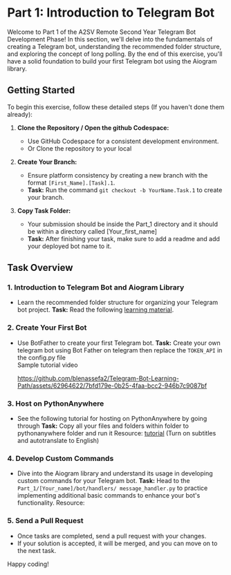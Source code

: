 # Part 1: Introduction to Telegram Bot

Welcome to Part 1 of the A2SV Remote Second Year Telegram Bot Development Phase! In this section, we'll delve into the fundamentals of creating a Telegram bot, understanding the recommended folder structure, and exploring the concept of long polling. By the end of this exercise, you'll have a solid foundation to build your first Telegram bot using the Aiogram library.

## Getting Started

To begin this exercise, follow these detailed steps (If you haven't done them already):

1. **Clone the Repository / Open the github Codespace:**
   - Use GitHub Codespace for a consistent development environment.
   - Or Clone the repository to your local 

2. **Create Your Branch:**
   - Ensure platform consistency by creating a new branch with the format `[First_Name].[Task].1`.
   - **Task:** Run the command `git checkout -b YourName.Task.1` to create your branch.

3. **Copy Task Folder:**
   - Your submission should be inside the Part_1 directory and it should be within a directory called [Your_first_name]
   - **Task:** After finishing your task, make sure to add a readme and add your deployed bot name to it.

## Task Overview

### 1. Introduction to Telegram Bot and Aiogram Library
   - Learn the recommended folder structure for organizing your Telegram bot project.
   **Task:** Read the following [learning material](https://docs.google.com/document/d/1V08JfQ6kR74x4W6ec5kQdZ187uiEaKVF-EQPxhuD46c/edit?usp=sharing).

### 2. Create Your First Bot
   - Use BotFather to create your first Telegram bot.
   **Task:** Create your own telegram bot using Bot Father on telegram then replace the `TOKEN_API` in the config.py file <br>
               Sample tutorial video <br>


     https://github.com/blenassefa2/Telegram-Bot-Learning-Path/assets/62964622/7bfd179e-0b25-4faa-bcc2-946b7c9087bf


### 3. Host on PythonAnywhere

   - See the following tutorial for hosting on PythonAnywhere by going through
     **Task:** Copy all your files and folders within folder to pythonanywhere folder and run it
   Resource: [tutorial](https://youtu.be/mYlM4RWTHnk) (Turn on subtitles and autotranslate to English)

### 4. Develop Custom Commands
   - Dive into the Aiogram library and understand its usage in developing custom commands for your Telegram bot.
     **Task:** Head to the `Part_1/[Your_name]/bot/handlers/ message_handler.py` to practice implementing  additional basic commands to enhance your bot's functionality.
   Resource: 
     
### 5. Send a Pull Request
   - Once tasks are completed, send a pull request with your changes.
   - If your solution is accepted, it will be merged, and you can move on to the next task.

Happy coding!
